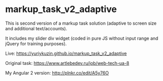 # markup_task_v2_adaptive

This is second version of a markup task solution (adaptive to screen size and additional text/accounts).

It includes my slider div widget (coded in pure JS without input range and jQuery for training purposes).

Live:
https://yuriykuzin.github.io/markup_task_v2_adaptive

Original task:
https://www.artlebedev.ru/job/web-tech-ua-8

My Angular 2 version:
http://plnkr.co/edit/A5y76O

